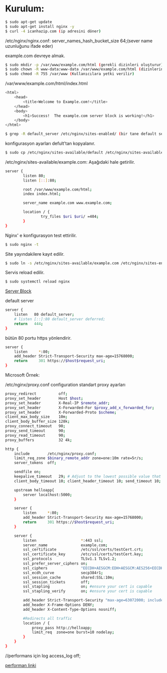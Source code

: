 # Kurulum:

```sh
$ sudo apt-get update
$ sudo apt-get install nginx -y
$ curl -4 icanhazip.com (ip adresini döner)

```

/etc/nginx/nginx.conf:
server_names_hash_bucket_size 64;(sever name uzunluğunu ifade eder)

example.com devreye almak.

```sh
$ sudo mkdir -p /var/www/example.com/html (gerekli dizinleri oluşturur)
$ sudo chown -R www-data:www-data /var/www/example.com/html (dizinlerin sahibi Nginx olarak atanır.)
$ sudo chmod -R 755 /var/www (Kullanıcılara yetki verilir)
```

/var/www/example.com/html/index.html

```sh
<html>
    <head>
        <title>Welcome to Example.com!</title>
    </head>
    <body>
        <h1>Success!  The example.com server block is working!</h1>
    </body>
</html>
```

```sh
$ grep -R default_server /etc/nginx/sites-enabled/ (bir tane default sever olması lazım)
```

konfigurasyon ayarları defult'tan kopyalanır.

```sh
$ sudo cp /etc/nginx/sites-available/default /etc/nginx/sites-available/example.com
```

/etc/nginx/sites-available/example.com: Aşağıdaki hale getirilir.

```sh
server {
        listen 80;
        listen [::]:80;

        root /var/www/example.com/html;
        index index.html;

        server_name example.com www.example.com;

        location / {
                try_files $uri $uri/ =404;
        }
}
```

Nginx' e konfigurasyon test ettirilir.

```sh
$ sudo nginx -t
```

Site yayındakilere kayıt edilir.

```sh
$ sudo ln -s /etc/nginx/sites-available/example.com /etc/nginx/sites-enabled/
```

Servis reload edilir.

```sh
$ sudo systemctl reload nginx
```

[Server Block](https://www.digitalocean.com/community/tutorials/understanding-nginx-server-and-location-block-selection-algorithms)

default server

```sh
server {
    listen   80 default_server;
    # listen [::]:80 default_server deferred;
    return   444;
}
```

bütün 80 portu https yönlendirir.

```sh
server {
    listen     *:80;
    add_header Strict-Transport-Security max-age=15768000;
    return     301 https://$host$request_uri;
}
```

Microsoft Örnek:

/etc/nginx/proxy.conf configuration standart proxy ayarları

```sh
proxy_redirect          off;
proxy_set_header        Host $host;
proxy_set_header        X-Real-IP $remote_addr;
proxy_set_header        X-Forwarded-For $proxy_add_x_forwarded_for;
proxy_set_header        X-Forwarded-Proto $scheme;
client_max_body_size    10m;
client_body_buffer_size 128k;
proxy_connect_timeout   90;
proxy_send_timeout      90;
proxy_read_timeout      90;
proxy_buffers           32 4k;
```

```sh
http {
    include        /etc/nginx/proxy.conf;
    limit_req_zone $binary_remote_addr zone=one:10m rate=5r/s;
    server_tokens  off;

    sendfile on;
    keepalive_timeout   29; # Adjust to the lowest possible value that makes sense for your use case.
    client_body_timeout 10; client_header_timeout 10; send_timeout 10;

    upstream helloapp{
        server localhost:5000;
    }

    server {
        listen     *:80;
        add_header Strict-Transport-Security max-age=15768000;
        return     301 https://$host$request_uri;
    }

    server {
        listen                    *:443 ssl;
        server_name               example.com;
        ssl_certificate           /etc/ssl/certs/testCert.crt;
        ssl_certificate_key       /etc/ssl/certs/testCert.key;
        ssl_protocols             TLSv1.1 TLSv1.2;
        ssl_prefer_server_ciphers on;
        ssl_ciphers               "EECDH+AESGCM:EDH+AESGCM:AES256+EECDH:AES256+EDH";
        ssl_ecdh_curve            secp384r1;
        ssl_session_cache         shared:SSL:10m;
        ssl_session_tickets       off;
        ssl_stapling              on; #ensure your cert is capable
        ssl_stapling_verify       on; #ensure your cert is capable

        add_header Strict-Transport-Security "max-age=63072000; includeSubdomains; preload";
        add_header X-Frame-Options DENY;
        add_header X-Content-Type-Options nosniff;

        #Redirects all traffic
        location / {
            proxy_pass http://helloapp;
            limit_req  zone=one burst=10 nodelay;
        }
    }
}
```

//performans için log
access_log off;

[performan linki](https://gist.github.com/denji/8359866)
